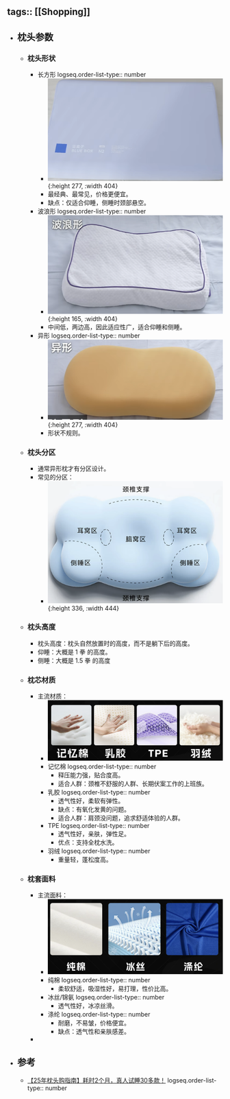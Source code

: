 tags:: [[Shopping]]
---

- ## 枕头参数
	- ### 枕头形状
		- 长方形
		  logseq.order-list-type:: number
			- ![image.png](../assets/image_1757760525567_0.png){:height 277, :width 404}
			- 最经典、最常见，价格更便宜。
			- 缺点：仅适合仰睡，侧睡时颈部悬空。
		- 波浪形
		  logseq.order-list-type:: number
			- ![image.png](../assets/image_1757760548798_0.png){:height 165, :width 404}
			- 中间低，两边高，因此适应性广，适合仰睡和侧睡。
		- 异形
		  logseq.order-list-type:: number
			- ![image.png](../assets/image_1757760592911_0.png){:height 277, :width 404}
			- 形状不规则。
	- ### 枕头分区
		- 通常异形枕才有分区设计。
		- 常见的分区：
			- ![image.png](../assets/image_1757760840396_0.png){:height 336, :width 444}
	- ### 枕头高度
		- 枕头高度：枕头自然放置时的高度，而不是躺下后的高度。
		- 仰睡：大概是 1 拳 的高度。
		- 侧睡：大概是 1.5 拳 的高度
	- ### 枕芯材质
		- 主流材质：
			- ![image.png](../assets/image_1757761099314_0.png)
			- 记忆棉
			  logseq.order-list-type:: number
				- 释压能力强，贴合度高。
				- 适合人群：颈椎不舒服的人群、长期伏案工作的上班族。
			- 乳胶
			  logseq.order-list-type:: number
				- 透气性好，柔软有弹性。
				- 缺点：有氧化发黄的问题。
				- 适合人群：肩颈没问题，追求舒适体验的人群。
			- TPE
			  logseq.order-list-type:: number
				- 透气性好，亲肤，弹性足。
				- 优点：支持全枕水洗。
			- 羽绒
			  logseq.order-list-type:: number
				- 重量轻，蓬松度高。
	- ### 枕套面料
		- 主流面料：
			- ![image.png](../assets/image_1757761399574_0.png)
			- 纯棉
			  logseq.order-list-type:: number
				- 柔软舒适，吸湿性好，易打理，性价比高。
			- 冰丝/锦氨
			  logseq.order-list-type:: number
				- 透气性好，冰凉丝滑。
			- 涤纶
			  logseq.order-list-type:: number
				- 耐磨，不易皱，价格便宜。
				- 缺点：透气性和亲肤感差。
		-
- ## 参考
	- [【25年枕头购指南】耗时2个月，真人试睡30多款！](https://www.bilibili.com/video/BV11juizSE5Q/?vd_source=f1fbb083ddef12dcff3388779faac201)
	  logseq.order-list-type:: number